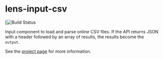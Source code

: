 lens-input-csv
================
[![Build Status](https://travis-ci.org/therewasaguy/lens-input-csv.svg?branch=travis)

Input component to load and parse online CSV files. If the API returns JSON with a header followed by an array of results, the results become the <code>output</code>.

See the [project page](http://lenses.github.io/lens-input-csv/) for more information.
